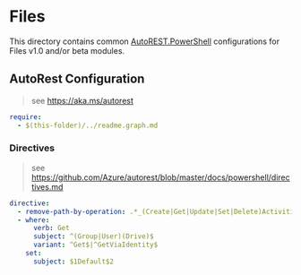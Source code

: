 # Files

This directory contains common [AutoREST.PowerShell](https://github.com/Azure/autorest.powershell) configurations for Files v1.0 and/or beta modules.

## AutoRest Configuration

> see <https://aka.ms/autorest>

``` yaml
require:
  - $(this-folder)/../readme.graph.md
```

### Directives

> see https://github.com/Azure/autorest/blob/master/docs/powershell/directives.md

``` yaml
directive:
  - remove-path-by-operation: .*_(Create|Get|Update|Set|Delete)Activities$|.*\.activities.*$|shares\..*_createLink
  - where:
      verb: Get
      subject: ^(Group|User)(Drive)$
      variant: ^Get$|^GetViaIdentity$
    set:
      subject: $1Default$2
```
